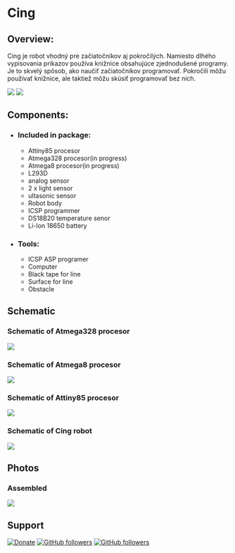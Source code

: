 # Cing

## Overview:
Cing je robot vhodný pre začiatočníkov aj pokročilých. Namiesto dlhého vypisovania príkazov používa knižnice obsahujúce zjednodušené programy. Je to skvelý spôsob, ako naučiť začiatočníkov programovať. Pokročilí môžu používať knižnice, ale taktiež môžu skúsiť programovať bez nich. 

<img src="https://github.com/Galeje/Cing/blob/master/Pictures/Cing_digitalmodel1.png"></img>
<img src="https://github.com/Galeje/Cing/blob/master/Pictures/Cing_digitalmodel2.png"></img>
## Components:
 - ### Included in package:
   - Attiny85 procesor
   - Atmega328 procesor(in progress)
   - Atmega8 procesor(in progress)
   - L293D
   - analog sensor
   - 2 x light sensor
   - ultasonic sensor
   - Robot body
   - ICSP programmer
   - DS18B20 temperature senor
   - Li-Ion 18650 battery
 - ### Tools:
   - ICSP ASP programer
   - Computer
   - Black tape for line
   - Surface for line
   - Obstacle
## Schematic
### Schematic of Atmega328 procesor
<img src="https://github.com/Galeje/Cing/blob/master/Pictures/Atmega328_Procesor.png"></img>
### Schematic of Atmega8 procesor
<img src="https://github.com/Galeje/Cing/blob/master/Pictures/Atmega328_Procesor.png"></img>
### Schematic of Attiny85 procesor
<img src="https://github.com/Galeje/Cing/blob/master/Pictures/Attiny85_Procesor.png"></img>
### Schematic of Cing robot
<img src="https://github.com/Galeje/Cing/blob/master/Pictures/Cing_Schematic.png"></img>

## Photos
### Assembled
<img src="https://github.com/Galeje/Cing/blob/master/Pictures/Assembled_Cing.jpg"></img>

## Support
[![Donate](https://img.shields.io/badge/paypal-donate-yellow.svg)](https://www.paypal.me/StanislavJochman)
[![GitHub followers](https://img.shields.io/github/followers/espadrine.svg?style=social&label=Follow)](https://github.com/StanislavJochman/ATTEMP)
[![GitHub followers](https://img.shields.io/github/followers/espadrine.svg?style=social&label=Follow)](https://github.com/Galeje/Cing)
